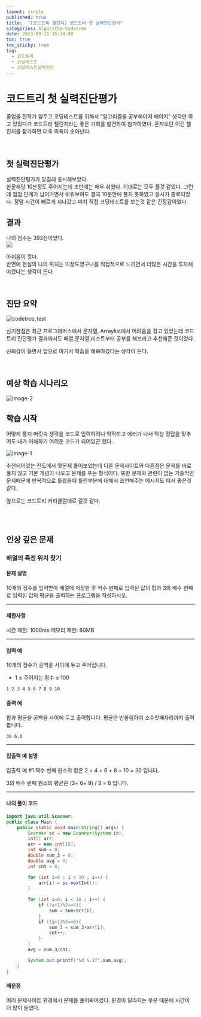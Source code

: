 ```yaml
---
layout: single
published: true
title:  "[코드트리 챌린지] 코드트리 첫 실력진단평가"
categories: Algorithm-Codetree
date: 2023-09-11 15:14:00
toc: true
toc_sticky: true
tag:   
  - 코드트리
  - 코딩테스트
  - 코딩테스트실력진단
---
```


# 코드트리 첫 실력진단평가

졸업을 한학기 앞두고 코딩테스트를 위해서 "알고리즘을 공부해야지 해야지" 생각만 하고 있었다가 코드트리 챌린지라는 좋은 기회를 발견하여 참가하였다. 혼자보단 이런 챌린지를 참가하면 더욱 의욕이 솟아난다.

<br>

## 첫 실력진단평가

실력진단평가가 있길래 응시해보았다.  
한문제당 10분정도 주어지는데 초반에는 매우 쉬웠다. 이대로는 모두 풀것 같았다. 그런데 점점 단계가 넘어가면서 쉬워보여도 결국 10분안에 풀지 못하였고 응시가 종료되었다. 
정말 시간이 빠르게 지나갔고 마치 직접 코딩테스트를 보는것 같은 긴장감이었다.  

## 결과

나의 점수는 393점이었다.  
[![](https://banner.codetree.ai/v1/banner/tmdwls8387)](https://www.codetree.ai/profiles/tmdwls8387)

아쉬움이 컷다.  
반면에 현실의 나의 위치는 이정도였구나를 직접적으로 느끼면서 더많은 시간을 투자해야겠다는 생각이 든다.


<br>

## 진단 요약

![codetree_test](https://github.com/BaxDailyGit/BaxDailyGit.github.io/assets/99312529/cdae791c-d049-4ab5-9520-4b6fb288843c)


신기한점은 최근 프로그래머스에서 문자열, Arraylist에서 어려움을 겪고 있었는데 코드트리 진단평가 결과에서도 배열,문자열,리스트부터 공부를 해보라고 추천해준 것이었다. 

신뢰감이 들면서 앞으로 여기서 학습을 해봐야겠다는 생각이 든다.


<br>

## 예상 학습 시나리오

![image-2](https://github.com/BaxDailyGit/BaxDailyGit.github.io/assets/99312529/7a3c3e56-3783-4c04-9e27-6fe4c4810ca8)

## 학습 시작

어떻게 풀지 머릿속 생각을 코드로 입력하려니 막막하고 에러가 나서 막상 정답을 맞추어도 내가 이해하기 어려운 코드가 되어있곤 했다.  

![image-1](https://github.com/BaxDailyGit/BaxDailyGit.github.io/assets/99312529/e4fb0154-5654-4e38-96ac-76023711107d)

추천되어있는 진도에서 몇문제 풀어보았는데 다른 문제사이트와 다른점은 문제를 바로 풀지 않고 기본 개념이 나오고 문제를 푸는 형식이다. 또한 문제와 관련이 없는 기술적인 문제때문에 반복적으로 틀렸을때 틀린부분에 대해서 조언해주는 메시지도 떠서 좋은것 같다.

앞으로는 코드트리 커리큘럼대로 갈것 같다.

<br>
<br>

## 인상 깊은 문제

### 배열의 특정 위치 찾기

#### 문제 설명

10개의 정수를 입력받아 배열에 저장한 후 짝수 번째로 입력된 값의 합과 3의 배수 번째로 입력된 값의 평균을 출력하는 프로그램을 작성하시오.

----------------

#### 제한사항


시간 제한: 1000ms
메모리 제한: 80MB


----------------

#### 입력 예

10개의 정수가 공백을 사이에 두고 주어집니다.

* 1 ≤ 주어지는 정수 ≤ 100

```
1 2 3 4 5 6 7 8 9 10
```


#### 출력 예

합과 평균을 공백을 사이에 두고 출력합니다. 평균은 반올림하여 소수첫째자리까지 출력합니다.

```
30 6.0
```

----------------
#### 입출력 예 설명

입출력 예 #1
짝수 번째 원소의 합은 2 + 4 + 6 + 8 + 10 = 30 입니다.  

3의 배수 번째 원소의 평균은 (3+ 6+ 9) / 3 = 6 입니다.





----------------

#### 나의 풀이 코드

```java
import java.util.Scanner;
public class Main {
    public static void main(String[] args) {
        Scanner sc = new Scanner(System.in);
        int[] arr;
        arr = new int[10];		
        int sum = 0;
        double sum_3 = 0;
        double avg = 0;
        int cnt = 0;

        for (int i=0 ; i < 10 ; i++) {
			arr[i] = sc.nextInt();		
		}
            
        for (int i=0; i < 10 ; i++) {
			if ((i+1)%2==0){
                sum = sum+arr[i];
            }
            if ((i+1)%3==0){
                sum_3 = sum_3+arr[i];
                cnt++;
            }
        }
        avg = sum_3/cnt;

        System.out.printf("%d %.1f",sum,avg);
    }
}
```




#### 배운점


<p>
여러 문제사이트 환경에서 문제를 풀어봐야겠다. 환경이 달라지는 부분 때문에 시간이 더 많이 들였다.
</p>

